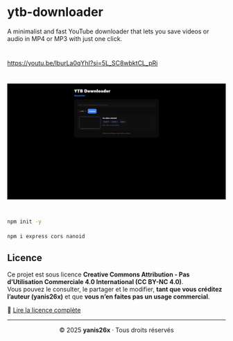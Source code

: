 # ytb-downloader
A minimalist and fast YouTube downloader that lets you save videos or audio in MP4 or MP3 with just one click.
#
https://youtu.be/lburLa0qYhI?si=5L_SC8wbktCL_pRi
#
![screenshot](https://github.com/yanis26x/ytb-downloader/blob/main/Screenshot.png)
#
```bash
npm init -y

npm i express cors nanoid
```

## Licence

Ce projet est sous licence **Creative Commons Attribution - Pas d’Utilisation Commerciale 4.0 International (CC BY-NC 4.0)**.  
Vous pouvez le consulter, le partager et le modifier, **tant que vous créditez l’auteur (yanis26x)** et que **vous n’en faites pas un usage commercial**.  

🔗 [Lire la licence complète](https://creativecommons.org/licenses/by-nc/4.0/deed.fr)

---

<p align="center">© 2025 <b>yanis26x</b> · Tous droits réservés </p>
